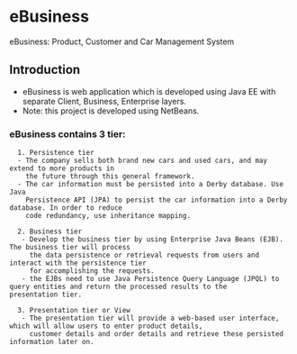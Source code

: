 # eBusiness
eBusiness: Product, Customer and Car Management System 

## Introduction
 - eBusiness is web application which is developed using Java EE with separate Client, Business, Enterprise layers.
 - Note: this project is developed using NetBeans.
 
  ### eBusiness contains 3 tier:
  
      1. Persistence tier  
      - The company sells both brand new cars and used cars, and may extend to more products in
        the future through this general framework. 
      - The car information must be persisted into a Derby database. Use Java
        Persistence API (JPA) to persist the car information into a Derby database. In order to reduce
        code redundancy, use inheritance mapping.
        
      2. Business tier
       - Develop the business tier by using Enterprise Java Beans (EJB). The business tier will process
         the data persistence or retrieval requests from users and interact with the persistence tier
         for accomplishing the requests.
       - the EJBs need to use Java Persistence Query Language (JPQL) to query entities and return the processed results to the          presentation tier.

      3. Presentation tier or View
       - The presentation tier will provide a web-based user interface, which will allow users to enter product details,
         customer details and order details and retrieve these persisted information later on. 
      
